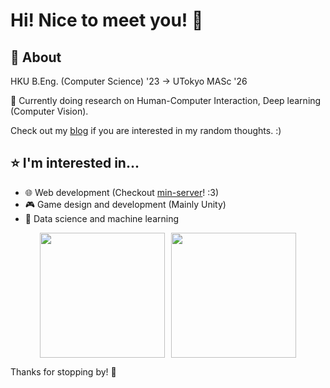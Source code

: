 # Hi! Nice to meet you! 👋

<!--
**louishhy/louishhy** is a ✨ _special_ ✨ repository because its `README.md` (this file) appears on your GitHub profile.

Here are some ideas to get you started:

- 🔭 I’m currently working on ...
- 🌱 I’m currently learning ...
- 👯 I’m looking to collaborate on ...
- 🤔 I’m looking for help with ...
- 💬 Ask me about ...
- 📫 How to reach me: ...
- 😄 Pronouns: ...
- ⚡ Fun fact: ...
-->

## 💬 About
HKU B.Eng. (Computer Science) '23 -> UTokyo MASc '26

🔭 Currently doing research on Human-Computer Interaction, Deep learning (Computer Vision).

Check out my [blog](https://blog.louishhy.com) if you are interested in my random thoughts. :)

## ⭐ I'm interested in...
- 🌐 Web development (Checkout [min-server](https://github.com/louishhy/min-server)! :3)
- 🎮 Game design and development (Mainly Unity)
- 🤖 Data science and machine learning

<p align="center">
  <div style="display: flex; justify-content: center; align-items: center; flex-direction: row;">
      <img height="200px" src="https://github-readme-stats.vercel.app/api?username=louishhy&show_icons=true&theme=default&rank_icon=github" style="margin-right: 10px;" />
      <img height="200px" src="https://github-readme-stats.vercel.app/api/top-langs/?username=louishhy&layout=compact&theme=default" />
  </div>
</p>

Thanks for stopping by! 🤗
